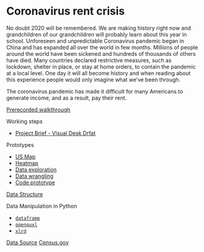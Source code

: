 # Coronavirus rent crisis

No doubt 2020 will be remembered. We are making history right now and grandchildren of our grandchildren will probably learn about this year in school. Unforeseen and unpredictable Coronavirus pandemic began in China and has expanded all over the world in few months. Millions of people around the world have been sickened and hundreds of thousands of others have died. Many countries declared restrictive measures, such as lockdown, shelter in place, or stay at home orders, to contain the pandemic at a local level. One day it will all become history and when reading about this experience people would only imagine what we’ve been through. 

The coronavirus pandemic has made it difficult for many Americans to generate income, and as a result, pay their rent.

[Prerecorded walkthrough](https://drive.google.com/file/d/1Vo47aRRwCOqAlID00kRKO2NfCTfiMmRT/view?usp=sharing)

Working steps

 * [Project Brief - Visual Desk Drfat](https://drive.google.com/file/d/1cAxLVb19tX-V9ysfmJltnS2aD_roqO1O/view?usp=sharing)
 
Prototypes
 
 * [US Map](https://observablehq.com/@nchikurova/us-map-by-household-median-income-2017)
 * [Heatmap](https://observablehq.com/@nchikurova/heatmap)
 * [Data exploration](https://observablehq.com/@nchikurova/untitled)
 * [Data wrangling](https://observablehq.com/d/65408b7a9bd98edd)
 * [Code prototype](https://github.com/nchikurova/studio-project/tree/main/project_state_prototypes)
 
 [Data Structure](https://github.com/nchikurova/studio-project/blob/main/data/week_1.csv)
 
 Data Manipulation in Python
 * [`dataframe`](https://github.com/nchikurova/advanced-studio/blob/master/Data_manipulation_dataframe.ipynb)
 * [`openpuxl`](https://github.com/nchikurova/advanced-studio/blob/master/Data_openpyxl_new.ipynb)
 * [`xlrd`](https://github.com/nchikurova/advanced-studio/blob/master/Data_xlrd_new.ipynb)
 
 [Data Source](https://www.census.gov/programs-surveys/household-pulse-survey/data.html#phase1)
 [Census.gov](https://www.census.gov/)

